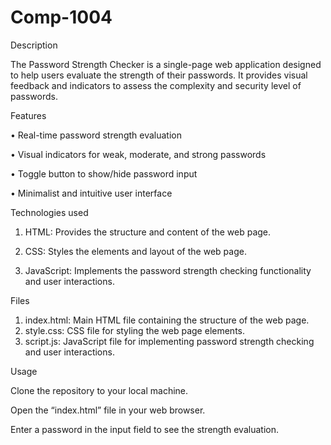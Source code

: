 # Comp-1004

Description

The Password Strength Checker is a single-page web application designed to help users evaluate the strength of their passwords. It provides visual feedback and indicators to assess the complexity and security level of passwords.

Features

•	Real-time password strength evaluation

•	Visual indicators for weak, moderate, and strong passwords

•	Toggle button to show/hide password input

•	Minimalist and intuitive user interface


Technologies used

1.	HTML: Provides the structure and content of the web page.

2.	CSS: Styles the elements and layout of the web page.
   
3.	JavaScript: Implements the password strength checking functionality and user interactions.

Files
1.	index.html: Main HTML file containing the structure of the web page.
2.	style.css: CSS file for styling the web page elements.
3.	script.js: JavaScript file for implementing password strength checking and user interactions.

Usage

Clone the repository to your local machine.

Open the “index.html” file in your web browser.

Enter a password in the input field to see the strength evaluation.

